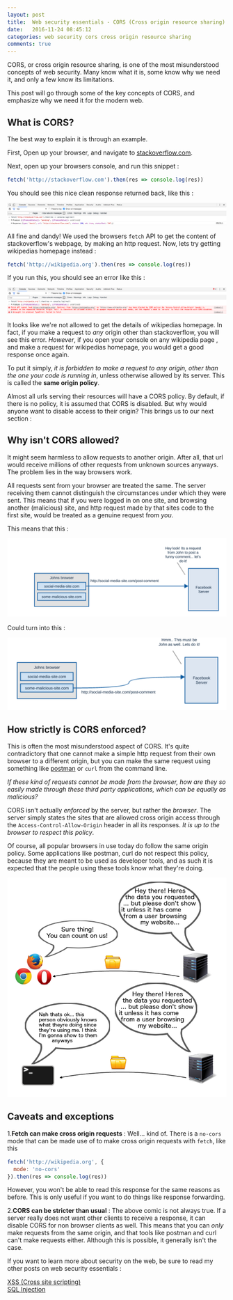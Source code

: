```yaml
---
layout: post
title:  Web security essentials - CORS (Cross origin resource sharing) 🔑
date:   2016-11-24 08:45:12
categories: web security cors cross origin resource sharing
comments: true
---
```


CORS, or cross origin resource sharing, is one of the most misunderstood concepts of web security. Many know what it is, some know why we need it, and only a few know its limitations.

This post will go through some of the key concepts of CORS, and emphasize why we need it for the modern web.

## What is CORS?

The best way to explain it is through an example.  

First, Open up your browser, and navigate to  [stackoverflow.com](http://stackoverflow.com/).

Next, open up your browsers console, and run this snippet :

```js
fetch('http://stackoverflow.com').then(res => console.log(res))
```

You should see this nice clean response returned back, like this :

![console](/assets/images/posts/web-security-essentials/cors-console.png)

All fine and dandy! We used the browsers `fetch` API to get the content of stackoverflow's webpage, by making an http request. Now, lets try getting wikipedias homepage instead :

```js
fetch('http://wikipedia.org').then(res => console.log(res))
```

If you run this, you should see an error like this :

![console](/assets/images/posts/web-security-essentials/cors-console-no-origin.png)

It looks like we're not allowed to get the details of wikipedias homepage. In fact, if you make a request to _any_ origin other than stackoverflow, you will see this error. _However_, if you open your console on any wikipedia page , and make a request for wikipedias homepage, you would get a good response once again.

To put it simply, _it is forbidden to make a request to any origin, other than the one your code is running in_, unless otherwise allowed by its server. This is called the __same origin policy__.

Almost all urls serving their resources will have a CORS policy. By default, if there is no policy, it is assumed that CORS is disabled. But why would anyone want to disable access to their origin? This brings us to our next section :

## Why isn't CORS allowed?

It might seem harmless to allow requests to another origin. After all, that url would receive millions of other requests from unknown sources anyways. The problem lies in the way browsers work.

All requests sent from your browser are treated the same. The server receiving them cannot distinguish the circumstances under which they were sent. This means that if you were logged in on one site, and browsing another (malicious) site, and http request made by that sites code to the first site, would be treated as a genuine request from _you_.

This means that this :

![console](/assets/images/posts/web-security-essentials/comic1.svg)

Could turn into this :

![console](/assets/images/posts/web-security-essentials/comic2.svg)

## How strictly is CORS enforced?

This is often the most misunderstood aspect of CORS. It's quite contradictory that one cannot make a simple http request from their own browser to a different origin, but you can make the same request using something like [postman](https://www.getpostman.com/) or `curl` from the command line.

_If these kind of requests cannot be made from the browser, how are they so easily made through these third party applications, which can be equally as malicious?_

CORS isn't actually _enforced_ by the server, but rather the _browser_. The server simply states the sites that are allowed cross origin access through the `Access-Control-Allow-Origin` header in all its responses. _It is up to the browser to respect this policy_.

Of course, all popular browsers in use today do follow the same origin policy. Some applications like postman, curl do not respect this policy, because they are meant to be used as developer tools, and as such it is expected that the people using these tools know what they're doing.

![console](/assets/images/posts/web-security-essentials/corscomic.png)

## Caveats and exceptions

 1.__Fetch can make cross origin requests__ : Well... kind of. There is a `no-cors` mode that can be made use of to make cross origin requests with `fetch`, like this

```js
fetch('http://wikipedia.org', {
  mode: 'no-cors'
}).then(res => console.log(res))
```

However, you won't be able to read this response for the same reasons as before. This is only useful if you want to do things like response forwarding.

2.__CORS can be stricter than usual__ : The above comic is not always true. If a server really does not want other clients to receive a response, it can disable CORS for non browser clients as well. This means that you can _only_ make requests from the same origin, and that tools like postman and curl can't make requests either. Although this is possible, it generally isn't the case.

If you want to learn more about security on the web, be sure to read my other posts on web security essentials :

[XSS (Cross site scripting)](/blog/2016/11/24/web-security-xss/)  
[SQL Injection](/blog/2016/11/24/what-is-sql-injection/)
